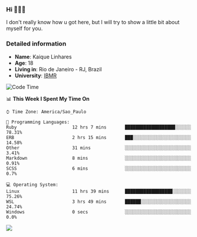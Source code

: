 ### Hi 🙋🏽‍♂️

I don't really know how u got here, but I will try to show a little bit about myself for you.

### Detailed information

* **Name**: Kaique Linhares
* **Age**: 18
* **Living in**: Rio  de Janeiro - RJ, Brazil
* **University**: [IBMR](https://www.ibmr.br/)

<!--START_SECTION:waka-->
![Code Time](http://img.shields.io/badge/Code%20Time-106%20hrs%2020%20mins-blue)

📊 **This Week I Spent My Time On** 

```text
⌚︎ Time Zone: America/Sao_Paulo

💬 Programming Languages: 
Ruby                     12 hrs 7 mins       ███████████████████░░░░░░   78.31% 
ERB                      2 hrs 15 mins       ███░░░░░░░░░░░░░░░░░░░░░░   14.58% 
Other                    31 mins             ░░░░░░░░░░░░░░░░░░░░░░░░░   3.41% 
Markdown                 8 mins              ░░░░░░░░░░░░░░░░░░░░░░░░░   0.91% 
SCSS                     6 mins              ░░░░░░░░░░░░░░░░░░░░░░░░░   0.7%

💻 Operating System: 
Linux                    11 hrs 39 mins      ██████████████████░░░░░░░   75.26% 
WSL                      3 hrs 49 mins       ██████░░░░░░░░░░░░░░░░░░░   24.74% 
Windows                  0 secs              ░░░░░░░░░░░░░░░░░░░░░░░░░   0.0%

```


<!--END_SECTION:waka-->

<a href="https://www.linkedin.com/in/kaique-linhares-25a840208/"  target="_blank"><img src="https://img.shields.io/badge/-LinkedIn-%230077B5?style=for-the-badge&logo=linkedin&logoColor=white" target="_blank"></a>
